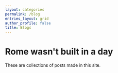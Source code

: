 ```yaml
---
layout: categories
permalink: /blog
entries_layout: grid
author_profile: false
title: Blogs
---
```


# Rome wasn't built in a day

These are collections of posts made in this site. 
